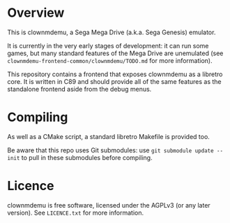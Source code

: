 # Overview

This is clownmdemu, a Sega Mega Drive (a.k.a. Sega Genesis) emulator.

It is currently in the very early stages of development: it can run some games,
but many standard features of the Mega Drive are unemulated (see
`clownmdemu-frontend-common/clownmdemu/TODO.md` for more information).

This repository contains a frontend that exposes clownmdemu as a libretro core.
It is written in C89 and should provide all of the same features as the
standalone frontend aside from the debug menus.


# Compiling

As well as a CMake script, a standard libretro Makefile is provided too.

Be aware that this repo uses Git submodules: use `git submodule update --init`
to pull in these submodules before compiling.


# Licence

clownmdemu is free software, licensed under the AGPLv3 (or any later version).
See `LICENCE.txt` for more information.
